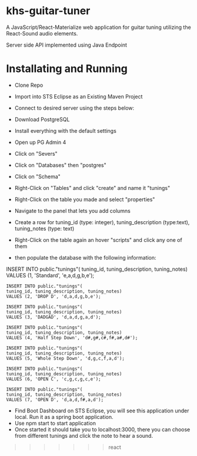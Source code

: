 khs-guitar-tuner
================

A JavaScript/React-Materialize web application for guitar tuning utilizing the React-Sound audio elements.

Server side API implemented using Java Endpoint

Installating and Running
========================

* Clone Repo 
* Import into STS Eclipse as an Existing Maven Project 

* Connect to desired server using the steps below:
* Download PostgreSQL
* Install everything with the default settings
* Open up PG Admin 4
* Click on "Severs"
* Click on "Databases" then "postgres"
* Click on "Schema"
* Right-Click on "Tables" and click "create" and name it "tunings"
* Right-Click on the table you made and select "properties"
* Navigate to the panel that lets you add columns
* Create a row for tuning_id (type: integer), tuning_description (type:text), tuning_notes (type: text)
* Right-Click on the table again an hover "scripts" and click any one of them

* then populate the database with the following information:

INSERT INTO public."tunings"(
	tuning_id, tuning_description, tuning_notes)
	VALUES (1, 'Standard', 'e,a,d,g,b,e');
	
	INSERT INTO public."tunings"(
	tuning_id, tuning_description, tuning_notes)
	VALUES (2, 'DROP D', 'd,a,d,g,b,e');
	
	INSERT INTO public."tunings"(
	tuning_id, tuning_description, tuning_notes)
	VALUES (3, 'DADGAD', 'd,a,d,g,a,d');
	
	INSERT INTO public."tunings"(
	tuning_id, tuning_description, tuning_notes)
	VALUES (4, 'Half Step Down', 'd#,g#,c#,f#,a#,d#');
	
	INSERT INTO public."tunings"(
	tuning_id, tuning_description, tuning_notes)
	VALUES (5, 'Whole Step Down', 'd,g,c,f,a,d');
	
	INSERT INTO public."tunings"(
	tuning_id, tuning_description, tuning_notes)
	VALUES (6, 'OPEN C', 'c,g,c,g,c,e');
	
	INSERT INTO public."tunings"(
	tuning_id, tuning_description, tuning_notes)
	VALUES (7, 'OPEN D', 'd,a,d,f#,a,d');

  * Find Boot Dashboard on STS Eclipse, you will see this application under local. Run it as a spring boot application.
  * Use npm start to start application
  * Once started it should take you to localhost:3000, there you can choose from different tunings and click the note to hear a sound.
>>>>>>> react
